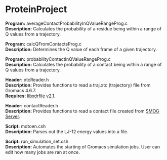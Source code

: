 # ProteinProject
**Program:** averageContactProbabilityInQValueRangeProg.c  
**Description:** Calculates the probability of a residue being within a range of Q values from a trajectory.

**Program:** calcQFromContactsProg.c  
**Description:** Determines the Q value of each frame of a given trajectory.

**Program:** probabilityContactInQValueRangeProg.c  
**Description:** Calculates the probability of a contact being within a range of Q values from a trajectory.

**Header:** xtcReader.h  
**Description:** Provides functions to read a traj.xtc (trajectory) file from Gromacs 4.6.7.  
**Requires:** [libxdrfile v2.1](https://github.com/wesbarnett/libxdrfile/tree/2.1).

**Header:** contactReader.h  
**Description:** Provides functions to read a contact file created from [SMOG Server](http://smog-server.org).

**Script:** mdtoen.csh  
**Description:** Parses out the LJ-12 energy values into a file.

**Script:** run_simulation_set.csh  
**Description:** Automates the starting of Gromacs simulation jobs.  User can edit how many jobs are ran at once.  
